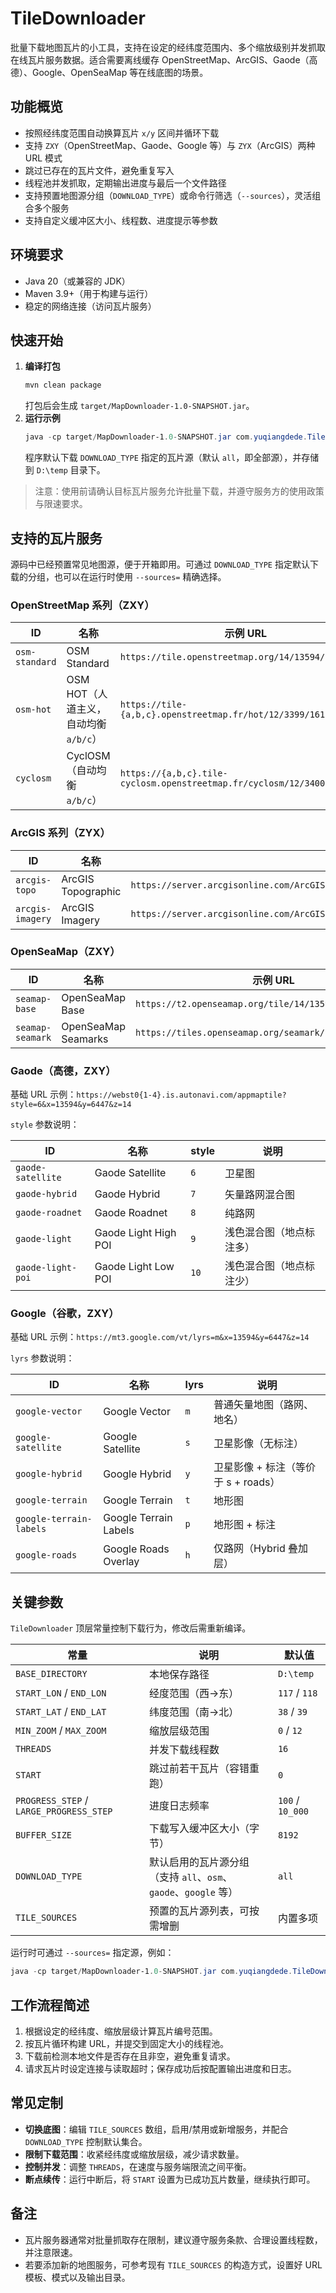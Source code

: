 # TileDownloader

批量下载地图瓦片的小工具，支持在设定的经纬度范围内、多个缩放级别并发抓取在线瓦片服务数据。适合需要离线缓存 OpenStreetMap、ArcGIS、Gaode（高德）、Google、OpenSeaMap 等在线底图的场景。

## 功能概览
- 按照经纬度范围自动换算瓦片 `x/y` 区间并循环下载
- 支持 `ZXY`（OpenStreetMap、Gaode、Google 等）与 `ZYX`（ArcGIS）两种 URL 模式
- 跳过已存在的瓦片文件，避免重复写入
- 线程池并发抓取，定期输出进度与最后一个文件路径
- 支持预置地图源分组（`DOWNLOAD_TYPE`）或命令行筛选（`--sources`），灵活组合多个服务
- 支持自定义缓冲区大小、线程数、进度提示等参数

## 环境要求
- Java 20（或兼容的 JDK）
- Maven 3.9+（用于构建与运行）
- 稳定的网络连接（访问瓦片服务）

## 快速开始
1. **编译打包**
   ```powershell
   mvn clean package
   ```
   打包后会生成 `target/MapDownloader-1.0-SNAPSHOT.jar`。
2. **运行示例**
   ```powershell
   java -cp target/MapDownloader-1.0-SNAPSHOT.jar com.yuqiangdede.TileDownloader
   ```
   程序默认下载 `DOWNLOAD_TYPE` 指定的瓦片源（默认 `all`，即全部源），并存储到 `D:\temp` 目录下。

> 注意：使用前请确认目标瓦片服务允许批量下载，并遵守服务方的使用政策与限速要求。

## 支持的瓦片服务
源码中已经预置常见地图源，便于开箱即用。可通过 `DOWNLOAD_TYPE` 指定默认下载的分组，也可以在运行时使用 `--sources=` 精确选择。

### OpenStreetMap 系列（ZXY）
| ID | 名称 | 示例 URL |
| --- | --- | --- |
| `osm-standard` | OSM Standard | `https://tile.openstreetmap.org/14/13594/6447.png` |
| `osm-hot` | OSM HOT（人道主义，自动均衡 `a/b/c`） | `https://tile-{a,b,c}.openstreetmap.fr/hot/12/3399/1612.png` |
| `cyclosm` | CyclOSM（自动均衡 `a/b/c`） | `https://{a,b,c}.tile-cyclosm.openstreetmap.fr/cyclosm/12/3400/1612.png` |

### ArcGIS 系列（ZYX）
| ID | 名称 | 示例 URL |
| --- | --- | --- |
| `arcgis-topo` | ArcGIS Topographic | `https://server.arcgisonline.com/ArcGIS/rest/services/World_Topo_Map/MapServer/tile/11/783/1700` |
| `arcgis-imagery` | ArcGIS Imagery | `https://server.arcgisonline.com/ArcGIS/rest/services/World_Imagery/MapServer/tile/13/3122/6801` |

### OpenSeaMap（ZXY）
| ID | 名称 | 示例 URL |
| --- | --- | --- |
| `seamap-base` | OpenSeaMap Base | `https://t2.openseamap.org/tile/14/13594/6447.png` |
| `seamap-seamark` | OpenSeaMap Seamarks | `https://tiles.openseamap.org/seamark/14/13553/6263.png` |

### Gaode（高德，ZXY）
基础 URL 示例：`https://webst0{1-4}.is.autonavi.com/appmaptile?style=6&x=13594&y=6447&z=14`

`style` 参数说明：

| ID | 名称 | style | 说明 |
| --- | --- | --- | --- |
| `gaode-satellite` | Gaode Satellite | `6` | 卫星图 |
| `gaode-hybrid` | Gaode Hybrid | `7` | 矢量路网混合图 |
| `gaode-roadnet` | Gaode Roadnet | `8` | 纯路网 |
| `gaode-light` | Gaode Light High POI | `9` | 浅色混合图（地点标注多） |
| `gaode-light-poi` | Gaode Light Low POI | `10` | 浅色混合图（地点标注少） |

### Google（谷歌，ZXY）
基础 URL 示例：`https://mt3.google.com/vt/lyrs=m&x=13594&y=6447&z=14`

`lyrs` 参数说明：

| ID | 名称 | lyrs | 说明 |
| --- | --- | --- | --- |
| `google-vector` | Google Vector | `m` | 普通矢量地图（路网、地名） |
| `google-satellite` | Google Satellite | `s` | 卫星影像（无标注） |
| `google-hybrid` | Google Hybrid | `y` | 卫星影像 + 标注（等价于 s + roads） |
| `google-terrain` | Google Terrain | `t` | 地形图 |
| `google-terrain-labels` | Google Terrain Labels | `p` | 地形图 + 标注 |
| `google-roads` | Google Roads Overlay | `h` | 仅路网（Hybrid 叠加层） |

## 关键参数
`TileDownloader` 顶层常量控制下载行为，修改后需重新编译。

| 常量 | 说明 | 默认值 |
| --- | --- | --- |
| `BASE_DIRECTORY` | 本地保存路径 | `D:\temp` |
| `START_LON` / `END_LON` | 经度范围（西→东） | `117` / `118` |
| `START_LAT` / `END_LAT` | 纬度范围（南→北） | `38` / `39` |
| `MIN_ZOOM` / `MAX_ZOOM` | 缩放层级范围 | `0` / `12` |
| `THREADS` | 并发下载线程数 | `16` |
| `START` | 跳过前若干瓦片（容错重跑） | `0` |
| `PROGRESS_STEP` / `LARGE_PROGRESS_STEP` | 进度日志频率 | `100` / `10_000` |
| `BUFFER_SIZE` | 下载写入缓冲区大小（字节） | `8192` |
| `DOWNLOAD_TYPE` | 默认启用的瓦片源分组（支持 `all`、`osm`、`gaode`、`google` 等） | `all` |
| `TILE_SOURCES` | 预置的瓦片源列表，可按需增删 | 内置多项 |

运行时可通过 `--sources=` 指定源，例如：

```powershell
java -cp target/MapDownloader-1.0-SNAPSHOT.jar com.yuqiangdede.TileDownloader --sources=gaode-satellite,google-hybrid
```

## 工作流程简述
1. 根据设定的经纬度、缩放层级计算瓦片编号范围。
2. 按瓦片循环构建 URL，并提交到固定大小的线程池。
3. 下载前检测本地文件是否存在且非空，避免重复请求。
4. 请求瓦片时设定连接与读取超时；保存成功后按配置输出进度和日志。

## 常见定制
- **切换底图**：编辑 `TILE_SOURCES` 数组，启用/禁用或新增服务，并配合 `DOWNLOAD_TYPE` 控制默认集合。
- **限制下载范围**：收紧经纬度或缩放层级，减少请求数量。
- **控制并发**：调整 `THREADS`，在速度与服务端限流之间平衡。
- **断点续传**：运行中断后，将 `START` 设置为已成功瓦片数量，继续执行即可。

## 备注
- 瓦片服务器通常对批量抓取存在限制，建议遵守服务条款、合理设置线程数，并注意限速。
- 若要添加新的地图服务，可参考现有 `TILE_SOURCES` 的构造方式，设置好 URL 模板、模式以及输出目录。

